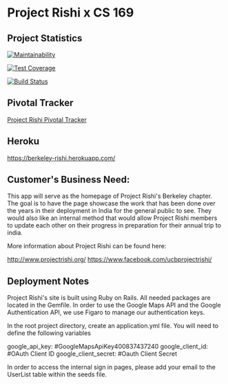 # Project Rishi x CS 169


## Project Statistics
[![Maintainability](https://api.codeclimate.com/v1/badges/57cf52162801e0146fd2/maintainability)](https://codeclimate.com/github/AdeelCheema/Berkeley-Rishi/maintainability)

[![Test Coverage](https://api.codeclimate.com/v1/badges/57cf52162801e0146fd2/test_coverage)](https://codeclimate.com/github/AdeelCheema/Berkeley-Rishi/test_coverage)

[![Build Status](https://travis-ci.org/AdeelCheema/Berkeley-Rishi.svg?branch=master)](https://travis-ci.org/AdeelCheema/Berkeley-Rishi)

## Pivotal Tracker
[Project Rishi Pivotal Tracker](https://www.pivotaltracker.com/n/projects/2118222)

## Heroku

https://berkeley-rishi.herokuapp.com/

## Customer's Business Need:

This app will serve as the homepage of Project Rishi's Berkeley chapter. The goal is to have the page showcase the work that has been done over the years in their deployment in India for the general public to see. They would also like an internal method that would allow Project Rishi members to update each other on their progress in preparation for their annual trip to india. 

More information about Project Rishi can be found here:

http://www.projectrishi.org/
https://www.facebook.com/ucbprojectrishi/

## Deployment Notes

Project Rishi's site is built using Ruby on Rails. All needed packages are located in the Gemfile. In order to use the Google Maps API and the Google Authentication API, we use Figaro to manage our authentication keys. 

In the root project directory, create an application.yml file. You will need to define the following variables

google_api_key: #GoogleMapsApiKey400837437240
google_client_id: #OAuth Client ID
google_client_secret: #Oauth Client Secret

In order to access the internal sign in pages, please add your email to the UserList table within the seeds file.
